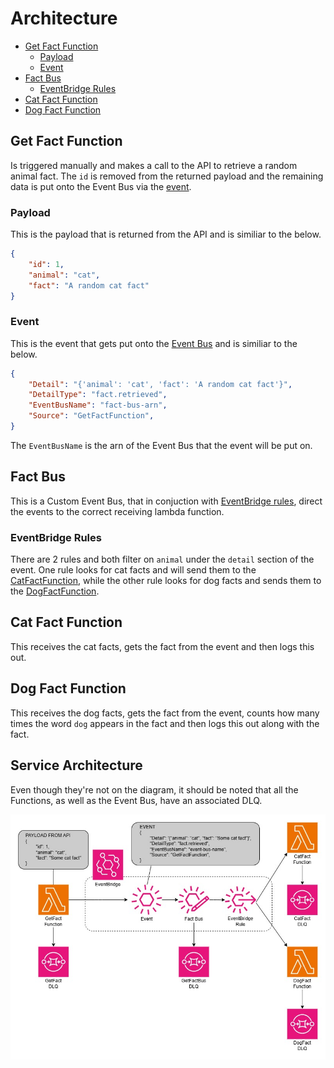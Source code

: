 # Architecture

- [Get Fact Function](#get-fact-function)
  - [Payload](#payload)
  - [Event](#event)
- [Fact Bus](#fact-bus)
  - [EventBridge Rules](#eventbridge-rules)
- [Cat Fact Function](#cat-fact-function)
- [Dog Fact Function](#dog-fact-function)

## Get Fact Function

Is triggered manually and makes a call to the API to retrieve a random animal fact. The `id` is removed from the returned payload and the remaining data is put onto the Event Bus via the [event](#event).

### Payload

This is the payload that is returned from the API and is similiar to the below.

```json
{
    "id": 1,
    "animal": "cat",
    "fact": "A random cat fact"
}
```

### Event

This is the event that gets put onto the [Event Bus](#fact-bus) and is similiar to the below.

```json
{
    "Detail": "{'animal': 'cat', 'fact': 'A random cat fact'}",
    "DetailType": "fact.retrieved",
    "EventBusName": "fact-bus-arn",
    "Source": "GetFactFunction",
}
```

The `EventBusName` is the arn of the Event Bus that the event will be put on.

## Fact Bus

This is a Custom Event Bus, that in conjuction with [EventBridge rules](#eventbridge-rules), direct the events to the correct receiving lambda function.

### EventBridge Rules

There are 2 rules and both filter on `animal` under the `detail` section of the event. One rule looks for cat facts and will send them to the [CatFactFunction](#cat-fact-function), while the other rule looks for dog facts and sends them to the [DogFactFunction](#dog-fact-function).

## Cat Fact Function

This receives the cat facts, gets the fact from the event and then logs this out.

## Dog Fact Function

This receives the dog facts, gets the fact from the event, counts how many times the word `dog` appears in the fact and then logs this out along with the fact.

## Service Architecture

Even though they're not on the diagram, it should be noted that all the Functions, as well as the Event Bus, have an associated DLQ.

![Schema](architecture.jpg "Application Schema")
